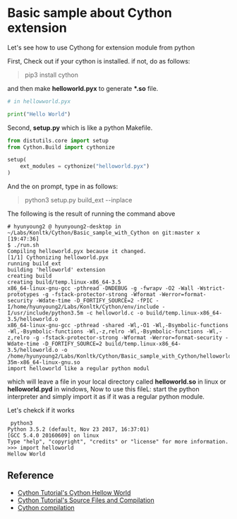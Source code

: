 # Basic sample about Cython extension 

Let's see how to use Cythong for extension module from python 

First, Check out if your cython is installed. if not, do as follows:

> pip3 install cython

and then make **helloworld.pyx** to generate **\*.so** file. 

```python
# in hellowworld.pyx

print("Hello World")
```
Second, **setup.py** which is like a python Makefile. 

```python
from distutils.core import setup
from Cython.Build import cythonize

setup(
    ext_modules = cythonize("helloworld.pyx")
)
```

And the on prompt, type in as follows:

> python3 setup.py build_ext --inplace 

The following is the result of running the command above 

```shell
# hyunyoung2 @ hyunyoung2-desktop in ~/Labs/Konltk/Cython/Basic_sample_with_Cython on git:master x [19:47:36] 
$ ./run.sh 
Compiling helloworld.pyx because it changed.
[1/1] Cythonizing helloworld.pyx
running build_ext
building 'helloworld' extension
creating build
creating build/temp.linux-x86_64-3.5
x86_64-linux-gnu-gcc -pthread -DNDEBUG -g -fwrapv -O2 -Wall -Wstrict-prototypes -g -fstack-protector-strong -Wformat -Werror=format-security -Wdate-time -D_FORTIFY_SOURCE=2 -fPIC -I/home/hyunyoung2/Labs/Konltk/Cython/env/include -I/usr/include/python3.5m -c helloworld.c -o build/temp.linux-x86_64-3.5/helloworld.o
x86_64-linux-gnu-gcc -pthread -shared -Wl,-O1 -Wl,-Bsymbolic-functions -Wl,-Bsymbolic-functions -Wl,-z,relro -Wl,-Bsymbolic-functions -Wl,-z,relro -g -fstack-protector-strong -Wformat -Werror=format-security -Wdate-time -D_FORTIFY_SOURCE=2 build/temp.linux-x86_64-3.5/helloworld.o -o /home/hyunyoung2/Labs/Konltk/Cython/Basic_sample_with_Cython/helloworld.cpython-35m-x86_64-linux-gnu.so
import helloworld like a regular python modul
```

which will leave a file in your local directory called **helloworld.so** in linux or **helloworld.pyd** in windows, Now to use this fileL: start the python interpreter and simply import it as if it was a regular python module.

Let's chekck if it works 

```python3
 python3
Python 3.5.2 (default, Nov 23 2017, 16:37:01) 
[GCC 5.4.0 20160609] on linux
Type "help", "copyright", "credits" or "license" for more information.
>>> import helloworld
Hellow World
```

## Reference 

 - [Cython Tutorial's Cython Hellow World](http://cython.readthedocs.io/en/latest/src/tutorial/cython_tutorial.html#cython-hello-world)
 - [Cython Tutorial's Source Files and Compilation](http://cython.readthedocs.io/en/latest/src/userguide/source_files_and_compilation.html#compilation)
 - [Cython compilation](http://cython.readthedocs.io/en/latest/src/reference/compilation.html)
